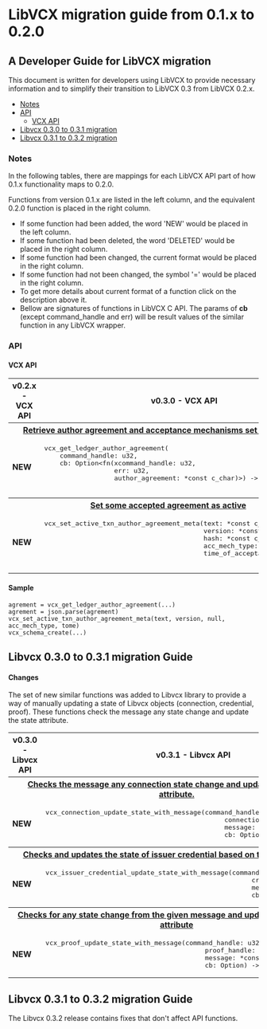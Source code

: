 # LibVCX migration guide from 0.1.x to 0.2.0

## A Developer Guide for LibVCX migration

This document is written for developers using LibVCX to provide necessary information and
to simplify their transition to LibVCX 0.3 from LibVCX 0.2.x.

* [Notes](#notes)
* [API]()
    * [VCX API](#vcx-api)
* [Libvcx 0.3.0 to 0.3.1 migration](#libvcx-030-to-031-migration-guide)
* [Libvcx 0.3.1 to 0.3.2 migration](#libvcx-030-to-031-migration-guide)

### Notes

In the following tables, there are mappings for each LibVCX API part of how 0.1.x functionality maps to 0.2.0. 

Functions from version 0.1.x are listed in the left column, and the equivalent 0.2.0 function is placed in the right column. 

* If some function had been added, the word 'NEW' would be placed in the left column.
* If some function had been deleted, the word 'DELETED' would be placed in the right column.
* If some function had been changed, the current format would be placed in the right column.
* If some function had not been changed, the symbol '=' would be placed in the right column.
* To get more details about current format of a function click on the description above it.
* Bellow are signatures of functions in LibVCX C API.
 The params of <b>cb</b> (except command_handle and err) will be result values of the similar function in any LibVCX wrapper.
 
### API

#### VCX API

<table>
    <tr>  
      <th>v0.2.x - VCX API</th>
      <th>v0.3.0 - VCX API</th>
    </tr>
    <tr> 
      <th colspan="2">
          <a href="https://github.com/hyperledger/indy-sdk/blob/v1.9.0/vcx/libvcx/src/vcx.rs#L245">
              Retrieve author agreement and acceptance mechanisms set on the Ledger
          </a>
      </th>
    </tr>
    <tr>
      <td>
        <b>NEW</b>
      </td>
      <td>
        <pre>
vcx_get_ledger_author_agreement(
    command_handle: u32,
    cb: Option&lt;fn(xcommand_handle: u32, 
                  err: u32, 
                  author_agreement: *const c_char)&gt;) -> u32
        </pre>  
      </td>
    </tr>
    <tr> 
      <th colspan="2">
          <a href="https://github.com/hyperledger/indy-sdk/blob/v1.9.0/vcx/libvcx/src/vcx.rs#L287">
              Set some accepted agreement as active
          </a>
      </th>
    </tr>
    <tr>
      <td>
        <b>
          NEW
        </b>  
      </td>
      <td>
        <pre>
vcx_set_active_txn_author_agreement_meta(text: *const c_char,
                                         version: *const c_char,
                                         hash: *const c_char,
                                         acc_mech_type: *const c_char,
                                         time_of_acceptance: u64) -> u32
        </pre>  
      </td>
    </tr>
  </table>


#### Sample
```
agrement = vcx_get_ledger_author_agreement(...)
agrement = json.parse(agrement)
vcx_set_active_txn_author_agreement_meta(text, version, null, acc_mech_type, tome)
vcx_schema_create(...)
```

## Libvcx 0.3.0 to 0.3.1 migration Guide

#### Changes

The set of new similar functions was added to Libvcx library to provide a way of manually updating a state of Libvcx objects (connection, credential, proof).
These functions check the message any state change and update the state attribute. 

<table>
    <tr>  
      <th>v0.3.0 - Libvcx API</th>
      <th>v0.3.1 - Libvcx API</th>
    </tr>
    <tr>
      <th colspan="2">
          <a href="https://github.com/hyperledger/indy-sdk/blob/v1.3.1/vcx/libvcx/src/api/connection.rs#L357">
              Checks the message any connection state change and updates the the state attribute.
          </a>
      </th>
    <tr>
    <tr>
      <td>
          <b>NEW</b>
      </td>
      <td>
<pre>vcx_connection_update_state_with_message(command_handle: u32,
                                              connection_handle: u32,
                                              message: *const c_char,
                                              cb: Option<extern fn(xcommand_handle: u32, 
                                                                   err: u32, 
                                                                   state: u32)>) -> u32</pre>
      </td>
    </tr>
    <tr>
      <th colspan="2">
          <a href="https://github.com/hyperledger/indy-sdk/blob/v1.3.1/vcx/libvcx/src/api/issuer_credential.rs#L208">
              Checks and updates the state of issuer credential based on the given message
          </a>
      </th>
    <tr>
    <tr>
      <td>
          <b>NEW</b>
      </td>
      <td>
<pre>vcx_issuer_credential_update_state_with_message(command_handle: u32,
                                                     credential_handle: u32,
                                                     message: *const c_char,
                                                     cb: Option<extern fn(xcommand_handle: u32, 
                                                                          err: u32, 
                                                                          state: u32)>) -> u32</pre>
      </td>
    </tr>
    <tr>
      <th colspan="2">
          <a href="https://github.com/hyperledger/indy-sdk/blob/v1.3.1/vcx/libvcx/src/api/proof.rs#L156">
              Checks for any state change from the given message and updates the proof state attribute
          </a>
      </th>
    <tr>
    <tr>
      <td>
          <b>NEW</b>
      </td>
      <td>
<pre>vcx_proof_update_state_with_message(command_handle: u32,
                                         proof_handle: u32,
                                         message: *const c_char,
                                         cb: Option<extern fn(xcommand_handle: u32, 
                                                              err: u32, 
                                                              state: u32)>) -> u32</pre>
      </td>
    </tr>
</table>

## Libvcx 0.3.1 to 0.3.2 migration Guide

The Libvcx 0.3.2 release contains fixes that don't affect API functions. 